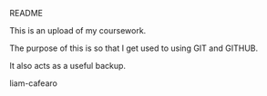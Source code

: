 README

This is an upload of my coursework.

The purpose of this is so that I get used to using GIT and GITHUB.

It also acts as a useful backup.

liam-cafearo
